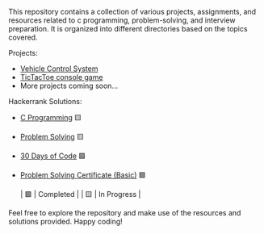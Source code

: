 This repository contains a collection of various projects, assignments, and resources related to c programming, problem-solving, and interview preparation. It is organized into different directories based on the topics covered.

Projects:

- [Vehicle Control System](https://github.com/7osssam/C/tree/master/Projects/Vehicle%20Control%20System)
- [TicTacToe console game](https://github.com/7osssam/C/tree/master/Projects/TicTacToe)
- More projects coming soon...

Hackerrank Solutions:

- [C Programming](https://github.com/7osssam/C/tree/master/Problem%20solving%20%26%20Exercises/HackerRank/C) 🟨
- [Problem Solving](https://github.com/7osssam/C/tree/master/Problem%20solving%20%26%20Exercises/HackerRank/Problem%20Solving%20(Algorithms)) 🟨
- [30 Days of Code](https://github.com/7osssam/C/tree/master/Problem%20solving%20%26%20Exercises/HackerRank/30%20Days%20Of%20Coding) 🟩
- [Problem Solving Certificate (Basic)](https://github.com/7osssam/C/tree/master/Problem%20solving%20%26%20Exercises/HackerRank/Certificates/Problem%20Solving%20(Basic)) 🟩




  | 🟩   | Completed   |
  | 🟨   | In Progress |

Feel free to explore the repository and make use of the resources and solutions provided. Happy coding!
